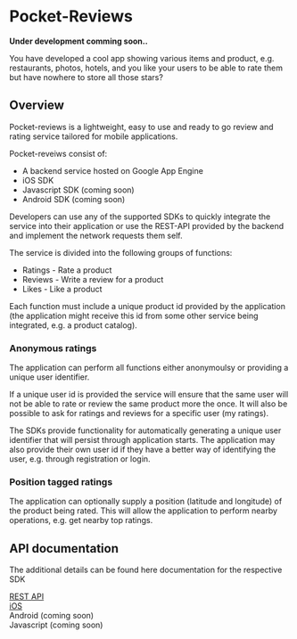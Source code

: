 # Pocket-Reviews

**Under development comming soon..**

You have developed a cool app showing various items and product, e.g. restaurants, photos, hotels, and you like your users to be able to rate them but have nowhere to store all those stars? 

## Overview
Pocket-reviews is a lightweight, easy to use and ready to go review and rating service tailored for mobile applications.

Pocket-reveiws consist of:

* A backend service hosted on Google App Engine  
* iOS SDK  
* Javascript SDK (coming soon)  
* Android SDK (coming soon)  

Developers can use any of the supported SDKs to quickly integrate the service into their application or use the REST-API provided by the backend and implement the network requests them self.

The service is divided into the following groups of functions:

* Ratings - Rate a product  
* Reviews - Write a review for a product  
* Likes - Like a product  

Each function must include a unique product id provided by the application (the application might receive this id from some other service being integrated, e.g. a product catalog).

### Anonymous ratings
The application can perform all functions either anonymoulsy or providing a unique user identifier.

If a unique user id is provided the service will ensure that the same user will not be able to rate or review the same product more the once. It will also be possible to ask for ratings and reviews for a specific user (my ratings).

The SDKs provide functionality for automatically generating a unique user identifier that will persist through application starts. The application may also provide their own user id if they have a better way of identifying the user, e.g. through registration or login.


### Position tagged ratings
The application can optionally supply a position (latitude and longitude) of the product being rated. This will allow the application to perform nearby operations, e.g. get nearby top ratings.

## API documentation
The additional details can be found here documentation for the respective SDK

[REST API](http://pocket-reviews.appspot.com/doc/rest-api/api.html)  
[iOS](http://pocket-reviews.appspot.com/doc/ios/index.html)  
Android (coming soon)  
Javascript (coming soon)

